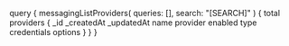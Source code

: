 query {
    messagingListProviders(
        queries: [],
        search: "[SEARCH]"
    ) {
        total
        providers {
            _id
            _createdAt
            _updatedAt
            name
            provider
            enabled
            type
            credentials
            options
        }
    }
}
